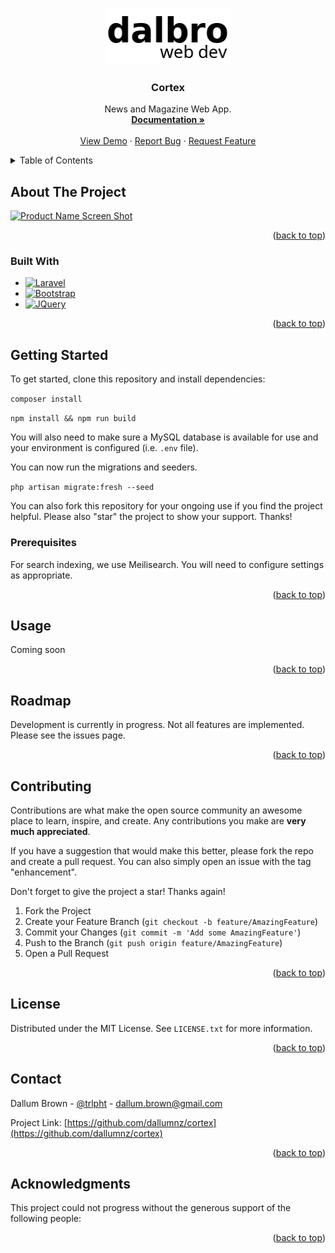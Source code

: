 <a name="readme-top"></a>

<!--
*** This template is a fork of Best-README-Template.
*** http://gitea.lan:3000/othneildrew/Best-README-Template
***
-->

<!-- PROJECT LOGO -->
<br />
<div align="center">
  <a href="https://github.com/dallumnz/cortex">
    <img src="public/logo.png" alt="Logo" width="200" height="90">
  </a>

<h3 align="center">Cortex</h3>

  <p align="center">
    News and Magazine Web App.
    <br />
    <a href="https://github.com/dallumnz/cortex"><strong>Documentation »</strong></a>
    <br />
    <br />
    <a href="https://github.com/dallumnz/cortex">View Demo</a>
    ·
    <a href="https://github.com/dallumnz/cortex/issues">Report Bug</a>
    ·
    <a href="https://github.com/dallumnz/cortex/issues">Request Feature</a>
  </p>
</div>

<!-- TABLE OF CONTENTS -->
<details>
  <summary>Table of Contents</summary>
  <ol>
    <li>
      <a href="#about-the-project">About The Project</a>
      <ul>
        <li><a href="#built-with">Built With</a></li>
      </ul>
    </li>
    <li>
      <a href="#getting-started">Getting Started</a>
      <ul>
        <li><a href="#prerequisites">Prerequisites</a></li>
      </ul>
    </li>
    <li><a href="#usage">Usage</a></li>
    <li><a href="#roadmap">Roadmap</a></li>
    <li><a href="#contributing">Contributing</a></li>
    <li><a href="#license">License</a></li>
    <li><a href="#contact">Contact</a></li>
    <li><a href="#acknowledgments">Acknowledgments</a></li>
  </ol>
</details>

<!-- ABOUT THE PROJECT -->
## About The Project

[![Product Name Screen Shot][product-screenshot]](https://example.com)

<p align="right">(<a href="#readme-top">back to top</a>)</p>

### Built With

* [![Laravel][Laravel.com]][Laravel-url]
* [![Bootstrap][Bootstrap.com]][Bootstrap-url]
* [![JQuery][JQuery.com]][JQuery-url]

<p align="right">(<a href="#readme-top">back to top</a>)</p>

<!-- GETTING STARTED -->
## Getting Started

To get started, clone this repository and install dependencies: 

```composer install```

```npm install && npm run build```

You will also need to make sure a MySQL database is available for use and your environment is configured (i.e. ```.env``` file).

You can now run the migrations and seeders.

```php artisan migrate:fresh --seed```

You can also fork this repository for your ongoing use if you find the project helpful. Please also "star" the project to show your support. Thanks!

### Prerequisites

For search indexing, we use Meilisearch. 
You will need to configure settings as appropriate.

<p align="right">(<a href="#readme-top">back to top</a>)</p>

<!-- USAGE EXAMPLES -->
## Usage

Coming soon

<p align="right">(<a href="#readme-top">back to top</a>)</p>

<!-- ROADMAP -->
## Roadmap

Development is currently in progress. Not all features are implemented. Please see the issues page.

<p align="right">(<a href="#readme-top">back to top</a>)</p>

<!-- CONTRIBUTING -->
## Contributing

Contributions are what make the open source community an awesome place to learn, inspire, and create. Any contributions you make are **very much appreciated**.

If you have a suggestion that would make this better, please fork the repo and create a pull request. You can also simply open an issue with the tag "enhancement".

Don't forget to give the project a star! Thanks again!

1. Fork the Project
2. Create your Feature Branch (`git checkout -b feature/AmazingFeature`)
3. Commit your Changes (`git commit -m 'Add some AmazingFeature'`)
4. Push to the Branch (`git push origin feature/AmazingFeature`)
5. Open a Pull Request

<p align="right">(<a href="#readme-top">back to top</a>)</p>

<!-- LICENSE -->
## License

Distributed under the MIT License. See `LICENSE.txt` for more information.

<p align="right">(<a href="#readme-top">back to top</a>)</p>

<!-- CONTACT -->
## Contact

Dallum Brown - [@trlpht](https://twitter.com/trlpht) - dallum.brown@gmail.com

Project Link: [https://github.com/dallumnz/cortex](https://github.com/dallumnz/cortex)

<p align="right">(<a href="#readme-top">back to top</a>)</p>

<!-- ACKNOWLEDGMENTS -->
## Acknowledgments

This project could not progress without the generous support of the following people:

<p align="right">(<a href="#readme-top">back to top</a>)</p>

<!-- MARKDOWN LINKS & IMAGES -->
<!-- https://www.markdownguide.org/basic-syntax/#reference-style-links -->

[product-screenshot]: public/screenshot.png
[Vue.js]: https://img.shields.io/badge/Vue.js-35495E?style=for-the-badge&logo=vuedotjs&logoColor=4FC08D
[Vue-url]: https://vuejs.org/
[Laravel.com]: https://img.shields.io/badge/Laravel-FF2D20?style=for-the-badge&logo=laravel&logoColor=white
[Laravel-url]: https://laravel.com
[Bootstrap.com]: https://img.shields.io/badge/Bootstrap-563D7C?style=for-the-badge&logo=bootstrap&logoColor=white
[Bootstrap-url]: https://getbootstrap.com
[JQuery.com]: https://img.shields.io/badge/jQuery-0769AD?style=for-the-badge&logo=jquery&logoColor=white
[JQuery-url]: https://jquery.com 